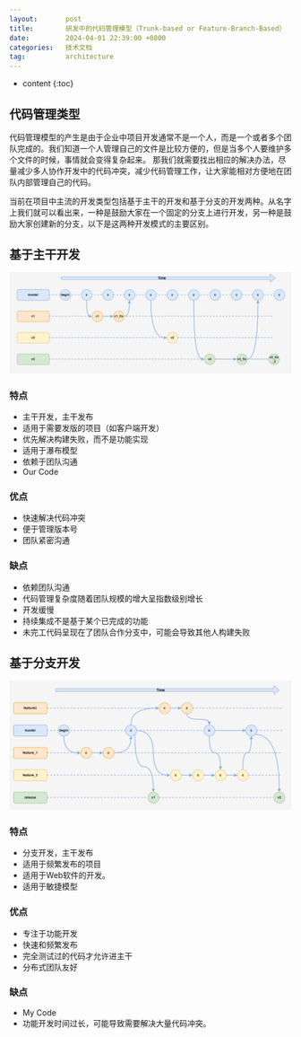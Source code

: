 ```yaml
---
layout:       post
title:        研发中的代码管理模型（Trunk-based or Feature-Branch-Based）
date:         2024-04-01 22:39:00 +0800
categories:   技术文档
tag:          architecture
---
```


* content
{:toc}


## 代码管理类型

代码管理模型的产生是由于企业中项目开发通常不是一个人，而是一个或者多个团队完成的。我们知道一个人管理自己的文件是比较方便的，但是当多个人要维护多个文件的时候，事情就会变得复杂起来。
那我们就需要找出相应的解决办法，尽量减少多人协作开发中的代码冲突，减少代码管理工作，让大家能相对方便地在团队内部管理自己的代码。

当前在项目中主流的开发类型包括基于主干的开发和基于分支的开发两种。从名字上我们就可以看出来，一种是鼓励大家在一个固定的分支上进行开发，另一种是鼓励大家创建新的分支，以下是这两种开发模式的主要区别。


## 基于主干开发

![01_trunk_based.png](/images/blog/architecture/code-management-model/01_trunk_based.png)

### 特点
+ 主干开发，主干发布
+ 适用于需要发版的项目（如客户端开发）
+ 优先解决构建失败，而不是功能实现
+ 适用于瀑布模型
+ 依赖于团队沟通
+ Our Code

### 优点
+ 快速解决代码冲突
+ 便于管理版本号
+ 团队紧密沟通

### 缺点
+ 依赖团队沟通
+ 代码管理复杂度随着团队规模的增大呈指数级别增长
+ 开发缓慢
+ 持续集成不是基于某个已完成的功能
+ 未完工代码呈现在了团队合作分支中，可能会导致其他人构建失败


## 基于分支开发

![02_feature_branch_based.png](/images/blog/architecture/code-management-model/02_feature_branch_based.png)

### 特点
+ 分支开发，主干发布
+ 适用于频繁发布的项目
+ 适用于Web软件的开发。
+ 适用于敏捷模型

### 优点
+ 专注于功能开发
+ 快速和频繁发布
+ 完全测试过的代码才允许进主干
+ 分布式团队友好

### 缺点
+ My Code
+ 功能开发时间过长，可能导致需要解决大量代码冲突。
